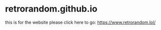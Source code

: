 # retrorandom.github.io

this is for the website please click here to go: https://www.retrorandom.lol/
